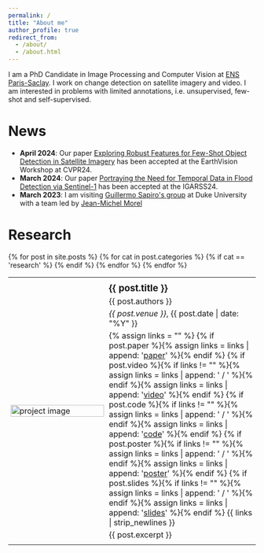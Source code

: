 ```yaml
---
permalink: /
title: "About me"
author_profile: true
redirect_from: 
  - /about/
  - /about.html
---
```


I am a PhD Candidate in Image Processing and Computer Vision at [ENS Paris-Saclay](https://ens-paris-saclay.fr/). I work on change detection on satellite imagery and video. I am interested in problems with limited annotations, i.e. unsupervised, few-shot and self-supervised.

News
======
- **April 2024**: Our paper [Exploring Robust Features for Few-Shot Object Detection in Satellite Imagery](https://arxiv.org/abs/2403.05381) has been accepted at the EarthVision Workshop at CVPR24.
- **March 2024**: Our paper [Portraying the Need for Temporal Data in Flood Detection via Sentinel-1](https://arxiv.org/abs/2403.03671) has been accepted at the IGARSS24.
- **March 2023**: I am visiting [Guillermo Sapiro's group](https://ece.duke.edu/faculty/guillermo-sapiro) at Duke University with a team led by [Jean-Michel Morel](https://sites.google.com/site/jeanmichelmorelcmlaenscachan/)

Research
======
<table style="border-collapse: collapse; width: 100%; border: none;">
  {% for post in site.posts %}
    {% for cat in post.categories %}
      {% if cat == 'research' %}
        <tr style="border: none;">
          <td style="padding:1%;width:35%;vertical-align:middle;min-width:200px;border: none;">
            <img src="{{ post.image }}" alt="project image" style="width:100%; height:auto; max-width:100%;" />
          </td>
          <td style="padding:1%;width:65%;vertical-align:middle;border: none;">
            <h3 style="margin: 5px 0;">{{ post.title }}</h3>
            <p style="margin: 5px 0;">{{ post.authors }}</p>
            <p style="margin: 5px 0;"><em>{{ post.venue }}</em>, {{ post.date | date: "%Y" }}</p>
            <p style="margin: 5px 0;">
              {% assign links = "" %}
              {% if post.paper %}{% assign links = links | append: '<a href="' | append: post.paper | append: '">paper</a>' %}{% endif %}
              {% if post.video %}{% if links != "" %}{% assign links = links | append: ' / ' %}{% endif %}{% assign links = links | append: '<a href="' | append: post.video | append: '">video</a>' %}{% endif %}
              {% if post.code %}{% if links != "" %}{% assign links = links | append: ' / ' %}{% endif %}{% assign links = links | append: '<a href="' | append: post.code | append: '">code</a>' %}{% endif %}
              {% if post.poster %}{% if links != "" %}{% assign links = links | append: ' / ' %}{% endif %}{% assign links = links | append: '<a href="' | append: post.poster | append: '">poster</a>' %}{% endif %}
              {% if post.slides %}{% if links != "" %}{% assign links = links | append: ' / ' %}{% endif %}{% assign links = links | append: '<a href="' | append: post.slides | append: '">slides</a>' %}{% endif %}
              {{ links | strip_newlines }}
            </p>
            <p style="margin: 5px 0;">{{ post.excerpt }}</p>
          </td>
        </tr>
      {% endif %}
    {% endfor %}
  {% endfor %}
</table>
